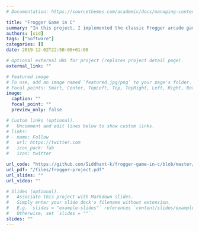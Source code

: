 ```yaml
---
# Documentation: https://sourcethemes.com/academic/docs/managing-content/

title: "Frogger Game in C"
summary: "In this project, I implemented the classic Frogger arcade game using C on a LandTiger LPC1768 board. The game is displayed on the GLCD display and is controlled using the joystick on the board, as well as keyboard input through the UART."
authors: [sid]
tags: ["Software"]
categories: []
date: 2019-12-02T22:50:08+01:00

# Optional external URL for project (replaces project detail page).
external_link: ""

# Featured image
# To use, add an image named `featured.jpg/png` to your page's folder.
# Focal points: Smart, Center, TopLeft, Top, TopRight, Left, Right, BottomLeft, Bottom, BottomRight.
image:
  caption: ""
  focal_point: ""
  preview_only: false

# Custom links (optional).
#   Uncomment and edit lines below to show custom links.
# links:
# - name: Follow
#   url: https://twitter.com
#   icon_pack: fab
#   icon: twitter

url_code: "https://github.com/Siddhant-k/frogger-game-in-c/blob/master/FroggerGame.c"
url_pdf: "/files/frogger-project.pdf"
url_slides: ""
url_video: ""

# Slides (optional).
#   Associate this project with Markdown slides.
#   Simply enter your slide deck's filename without extension.
#   E.g. `slides = "example-slides"` references `content/slides/example-slides.md`.
#   Otherwise, set `slides = ""`.
slides: ""
---
```

